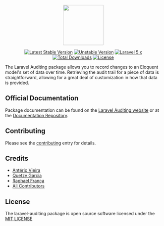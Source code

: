 <p align="center">
<a href="http://www.laravel-auditing.com" target="_blank"><img width="130" src="http://www.laravel-auditing.com/assets/img/laravel-auditing-logo.png"></a>
</p>

<p align="center">
<a href="https://packagist.org/packages/owen-it/laravel-auditing"><img src="https://poser.pugx.org/owen-it/laravel-auditing/v/stable.svg" alt="Latest Stable Version"></a>
<a href="https://packagist.org/packages/owen-it/laravel-auditing"><img src="https://poser.pugx.org/owen-it/laravel-auditing/v/unstable.svg" alt="Unstable Version"></a>
<a href="http://laravel.com"><img src="https://img.shields.io/badge/Laravel-5.x-brightgreen.svg?style=flat-square" alt="Laravel 5.x"></a>
<a href="https://packagist.org/packages/owen-it/laravel-auditing"><img src="https://poser.pugx.org/owen-it/laravel-auditing/d/total.svg" alt="Total Downloads"></a>
<a href="https://packagist.org/packages/owen-it/laravel-auditing"><img src="https://poser.pugx.org/owen-it/laravel-auditing/license.svg" alt="License"></a>

The Laravel Auditing package allows you to record changes to an Eloquent model's set of data over time.
Retrieving the audit trail for a piece of data is straightforward, allowing for a great deal of customization in how that data is provided.

## Official Documentation

Package documentation can be found on the [Laravel Auditing website](http://www.laravel-auditing.com) or at the [Documentation Repository](https://github.com/owen-it/laravel-auditing-doc/blob/master/README.md).

## Contributing

Please see the [contributing](http://www.laravel-auditing.com/docs/master/contributing) entry for details.

## Credits

- [Antério Vieira](https://github.com/anteriovieira)
- [Quetzy Garcia](https://github.com/quetzyg)
- [Raphael França](https://github.com/raphaelfranca)
- [All Contributors](https://github.com/owen-it/laravel-auditing/graphs/contributors)

## License

The laravel-auditing package is open source software licensed under the [MIT LICENSE](LICENSE.md)
